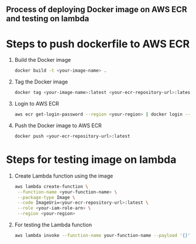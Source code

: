 ## Process of deploying Docker image on AWS ECR and testing on lambda 

# Steps to push dockerfile to AWS ECR

1. Build the Docker image
  
   ```bash
   docker build -t <your-image-name> .
   ```
2. Tag the Docker image
  
   ```bash
   docker tag <your-image-name>:latest <your-ecr-repository-url>:latest
   ```

3. Login to AWS ECR

   ```bash
   aws ecr get-login-password --region <your-region> | docker login --username    AWS --password-stdin <your-ecr-repository-url>
   ```

4. Push the Docker image to AWS ECR

   ```bash
   docker push <your-ecr-repository-url>:latest
   ```


# Steps for testing image on lambda

1. Create Lambda function using the image
  
   ```bash
   aws lambda create-function \
    --function-name <your-function-name> \
    --package-type Image \
    --code ImageUri=<your-ecr-repository-url>:latest \
    --role <your-iam-role-arn> \
    --region <your-region>
      ```

2. For testing the Lambda function
   
   ```bash
   aws lambda invoke --function-name your-function-name --payload '{}'output.py   ```
